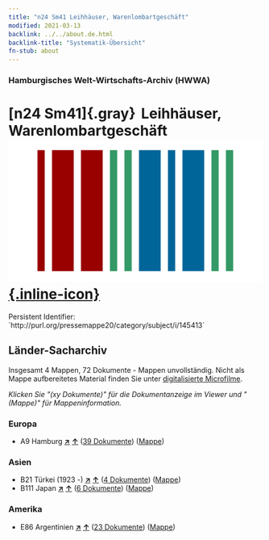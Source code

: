 ```yaml
---
title: "n24 Sm41 Leihhäuser, Warenlombartgeschäft"
modified: 2021-03-13
backlink: ../../about.de.html
backlink-title: "Systematik-Übersicht"
fn-stub: about
---
```


### Hamburgisches Welt-Wirtschafts-Archiv (HWWA)

# [n24 Sm41]{.gray}&#8201; Leihhäuser, Warenlombartgeschäft &#160; [![Wikidata](/images/Wikidata-logo.svg "Wikidata"){.inline-icon}](http://www.wikidata.org/entity/Q104711061)

<div class="hint">Persistent Identifier: `http://purl.org/pressemappe20/category/subject/i/145413`</div>







## Länder-Sacharchiv




Insgesamt 4 Mappen, 72 Dokumente - Mappen unvollständig.
Nicht als Mappe aufbereitetes Material finden Sie unter [digitalisierte Microfilme](/film/h1_sh.de.html).

_Klicken Sie "(xy Dokumente)" für die Dokumentanzeige im Viewer und "(Mappe)" für Mappeninformation._




### Europa

- A9 Hamburg [**&nearr;**](../../../geo/i/140905/about.de.html "Hamburg (alle Mappen)") [**&uarr;**](../../../geo/about.de.html#A9 "Ländersystematik") (<a href="https://pm20.zbw.eu/iiifview/folder/sh/140905,145413" title="über: Hamburg : Leihhäuser, Warenlombartgeschäft" target="_blank">39 Dokumente</a>) ([Mappe](../../../../folder/sh/1409xx/140905/1454xx/145413/about.de.html))

### Asien

- B21 Türkei (1923 -) [**&nearr;**](../../../geo/i/141111/about.de.html "Türkei (1923 -) (alle Mappen)") [**&uarr;**](../../../geo/about.de.html#B21 "Ländersystematik") (<a href="https://pm20.zbw.eu/iiifview/folder/sh/141111,145413" title="über: Türkei (1923 -) : Leihhäuser, Warenlombartgeschäft" target="_blank">4 Dokumente</a>) ([Mappe](../../../../folder/sh/1411xx/141111/1454xx/145413/about.de.html))
- B111 Japan [**&nearr;**](../../../geo/i/141272/about.de.html "Japan (alle Mappen)") [**&uarr;**](../../../geo/about.de.html#B111 "Ländersystematik") (<a href="https://pm20.zbw.eu/iiifview/folder/sh/141272,145413" title="über: Japan : Leihhäuser, Warenlombartgeschäft" target="_blank">6 Dokumente</a>) ([Mappe](../../../../folder/sh/1412xx/141272/1454xx/145413/about.de.html))

### Amerika

- E86 Argentinien [**&nearr;**](../../../geo/i/141692/about.de.html "Argentinien (alle Mappen)") [**&uarr;**](../../../geo/about.de.html#E86 "Ländersystematik") (<a href="https://pm20.zbw.eu/iiifview/folder/sh/141692,145413" title="über: Argentinien : Leihhäuser, Warenlombartgeschäft" target="_blank">23 Dokumente</a>) ([Mappe](../../../../folder/sh/1416xx/141692/1454xx/145413/about.de.html))








